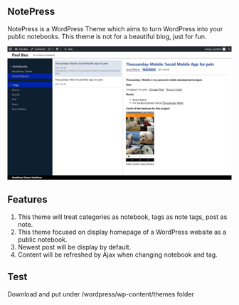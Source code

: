 NotePress
-
NotePress is a WordPress Theme which aims to turn WordPress into your public notebooks.
This theme is not for a beautiful blog, just for fun.

<img src="https://github.com/byn9826/NotePress/blob/master/screenshot.png?raw=true" width="800px" /><br/>

Features
--
1. This theme will treat categories as notebook, tags as note tags, post as note.   
2. This theme focused on display homepage of a WordPress website as a public notebook.     
3. Newest post will be display by default.    
4. Content will be refreshed by Ajax when changing notebook and tag. 

Test
--
Download and put under /wordpress/wp-content/themes folder